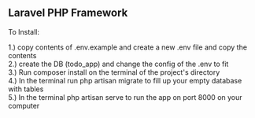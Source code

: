 ## Laravel PHP Framework

To Install:

   1.) copy contents of .env.example and create a new .env file and copy the contents  
   2.) create the DB (todo_app) and change the config of the .env to fit  
   3.) Run composer install on the terminal of the project's directory  
   4.) In the terminal run php artisan migrate to fill up your empty database with tables  
   5.) In the terminal php artisan serve to run the app on port 8000 on your computer  
